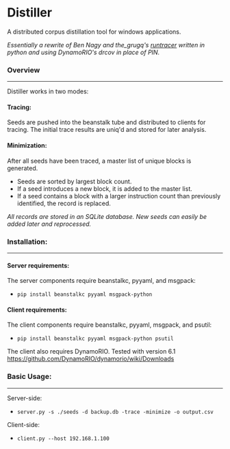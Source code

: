 Distiller
========= 
A distributed corpus distillation tool for windows applications.

*Essentially a rewrite of Ben Nagy and the_grugq's [runtracer](https://github.com/grugq/RunTracer) written in python and using DynamoRIO's drcov in place of PIN.*


### Overview
----------
Distiller works in two modes:

#### Tracing:
Seeds are pushed into the beanstalk tube and distributed to clients for tracing.  The initial trace results are uniq'd and stored for later analysis.

#### Minimization:
After all seeds have been traced, a master list of unique blocks is generated.
* Seeds are sorted by largest block count.
* If a seed introduces a new block, it is added to the master list.
* If a seed contains a block with a larger instruction count than previously identified, the record is replaced.

*All records are stored in an SQLite database.  New seeds can easily be added later and reprocessed.*


### Installation:
----------
#### Server requirements:
The server components require beanstalkc, pyyaml, and msgpack:

* ```pip install beanstalkc pyyaml msgpack-python```


#### Client requirements:
The client components require beanstalkc, pyyaml, msgpack, and psutil:

* ```pip install beanstalkc pyyaml msgpack-python psutil```

The client also requires DynamoRIO.  Tested with version 6.1
    https://github.com/DynamoRIO/dynamorio/wiki/Downloads
    

### Basic Usage:
----------
Server-side:

* ```server.py -s ./seeds -d backup.db -trace -minimize -o output.csv```

Client-side:

* ```client.py --host 192.168.1.100```
